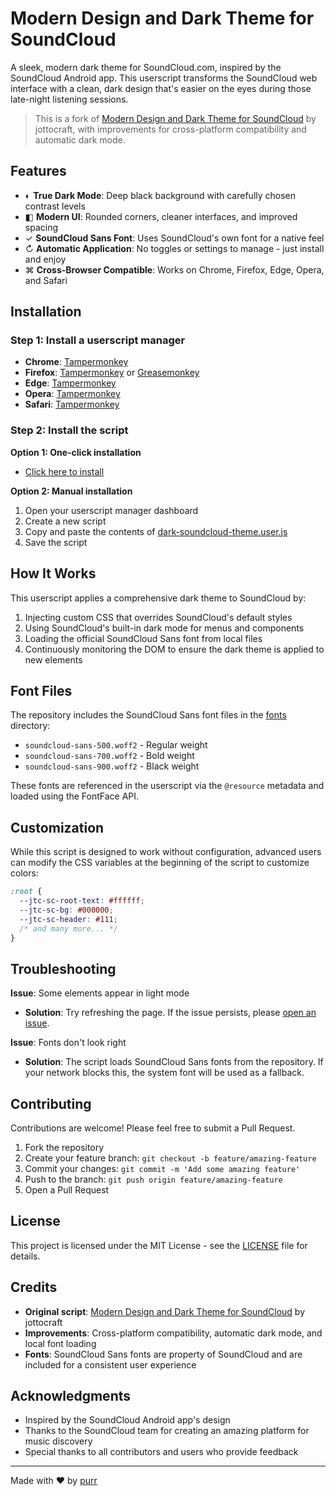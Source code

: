# Modern Design and Dark Theme for SoundCloud

A sleek, modern dark theme for SoundCloud.com, inspired by the SoundCloud Android app. This userscript transforms the SoundCloud web interface with a clean, dark design that's easier on the eyes during those late-night listening sessions.

> This is a fork of [Modern Design and Dark Theme for SoundCloud](https://greasyfork.org/en/scripts/386303-modern-design-and-dark-theme-for-soundcloud) by jottocraft, with improvements for cross-platform compatibility and automatic dark mode.

## Features

- ◐ **True Dark Mode**: Deep black background with carefully chosen contrast levels
- ◧ **Modern UI**: Rounded corners, cleaner interfaces, and improved spacing
- ✓ **SoundCloud Sans Font**: Uses SoundCloud's own font for a native feel
- ↻ **Automatic Application**: No toggles or settings to manage - just install and enjoy
- ⌘ **Cross-Browser Compatible**: Works on Chrome, Firefox, Edge, Opera, and Safari

## Installation

### Step 1: Install a userscript manager

- **Chrome**: [Tampermonkey](https://chrome.google.com/webstore/detail/tampermonkey/dhdgffkkebhmkfjojejmpbldmpobfkfo)
- **Firefox**: [Tampermonkey](https://addons.mozilla.org/en-US/firefox/addon/tampermonkey/) or [Greasemonkey](https://addons.mozilla.org/en-US/firefox/addon/greasemonkey/)
- **Edge**: [Tampermonkey](https://microsoftedge.microsoft.com/addons/detail/tampermonkey/iikmkjmpaadaobahmlepeloendndfphd)
- **Opera**: [Tampermonkey](https://addons.opera.com/en/extensions/details/tampermonkey-beta/)
- **Safari**: [Tampermonkey](https://apps.apple.com/app/apple-store/id1482490089)

### Step 2: Install the script

**Option 1: One-click installation**

- [Click here to install](https://github.com/purr/dark-soundcloud/raw/refs/heads/main/dark-soundcloud.user.js)

**Option 2: Manual installation**

1. Open your userscript manager dashboard
2. Create a new script
3. Copy and paste the contents of [dark-soundcloud-theme.user.js](dark-soundcloud.user.js)
4. Save the script

## How It Works

This userscript applies a comprehensive dark theme to SoundCloud by:

1. Injecting custom CSS that overrides SoundCloud's default styles
2. Using SoundCloud's built-in dark mode for menus and components
3. Loading the official SoundCloud Sans font from local files
4. Continuously monitoring the DOM to ensure the dark theme is applied to new elements

## Font Files

The repository includes the SoundCloud Sans font files in the [fonts](./fonts) directory:

- `soundcloud-sans-500.woff2` - Regular weight
- `soundcloud-sans-700.woff2` - Bold weight
- `soundcloud-sans-900.woff2` - Black weight

These fonts are referenced in the userscript via the `@resource` metadata and loaded using the FontFace API.

## Customization

While this script is designed to work without configuration, advanced users can modify the CSS variables at the beginning of the script to customize colors:

```css
:root {
  --jtc-sc-root-text: #ffffff;
  --jtc-sc-bg: #000000;
  --jtc-sc-header: #111;
  /* and many more... */
}
```

## Troubleshooting

**Issue**: Some elements appear in light mode

- **Solution**: Try refreshing the page. If the issue persists, please [open an issue](https://github.com/purr/dark-soundcloud/issues).

**Issue**: Fonts don't look right

- **Solution**: The script loads SoundCloud Sans fonts from the repository. If your network blocks this, the system font will be used as a fallback.

## Contributing

Contributions are welcome! Please feel free to submit a Pull Request.

1. Fork the repository
2. Create your feature branch: `git checkout -b feature/amazing-feature`
3. Commit your changes: `git commit -m 'Add some amazing feature'`
4. Push to the branch: `git push origin feature/amazing-feature`
5. Open a Pull Request

## License

This project is licensed under the MIT License - see the [LICENSE](LICENSE) file for details.

## Credits

- **Original script**: [Modern Design and Dark Theme for SoundCloud](https://greasyfork.org/en/scripts/386303-modern-design-and-dark-theme-for-soundcloud) by jottocraft
- **Improvements**: Cross-platform compatibility, automatic dark mode, and local font loading
- **Fonts**: SoundCloud Sans fonts are property of SoundCloud and are included for a consistent user experience

## Acknowledgments

- Inspired by the SoundCloud Android app's design
- Thanks to the SoundCloud team for creating an amazing platform for music discovery
- Special thanks to all contributors and users who provide feedback

---

Made with ♥ by [purr](https://github.com/purr)
